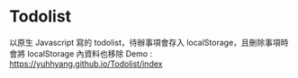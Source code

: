 # Todolist
以原生 Javascript 寫的 todolist，待辦事項會存入 localStorage，且刪除事項時會將 localStorage 內資料也移除
Demo : https://yuhhyang.github.io/Todolist/index
